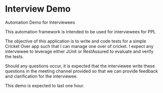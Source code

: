 # Interview Demo
Automation Demo for Interviewees

This automation framework is intended to be used for interviewees for PPL

The objective of this application is to write and code tests for a simple Cricket Over app such that I can manage one over of cricket. I expect any interviewee to leverage either JUnit or RestAssured to evaluate and verify the tests.

Should any questions occur, it is expected that the interviewee write these questions in the meeting channel provided so that we can provide feedback and clarification for the interviewee.

This demo is expected to last one hour.
